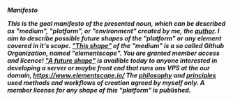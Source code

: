 ***Manifesto***

***This is the goal manifesto of the presented noun, which can be described as "medium", "platform", or "environment" created by me, the [author](https://www.github.com/sibjor/). I aim to describe possible future shapes of the "platform" or any element covered in it's scope. ["This shape"](https://www.github.com/elementscope) of the "medium" is a so called Github Organization, named "elementscope". You are granted member access and licence! ["A future shape"](https://www.github.com/elementscope/server) is availible today to anyone interested in developing a server or maybe front end that runs ons VPS at the our domain, https://www.elementscope.io/ The [philosophy](philosophy.md) and [principles](principles.md) used methods and workflows of creation agreed by myself only. A member license for any shape of this "platform" is published.***